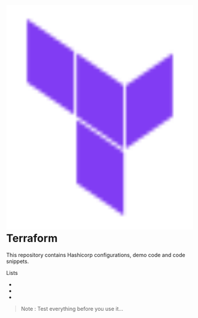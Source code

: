 # <img src="https://github.com/vscode-icons/vscode-icons/blob/master/icons/file_type_terraform.svg" style="width:500px;height:600px;"> Terraform

This repository contains Hashicorp configurations, demo code and code snippets.



Lists

*
*
*

> Note : Test everything before you use it...